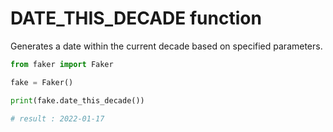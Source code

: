 # **DATE_THIS_DECADE** function

Generates a date within the current decade based on specified parameters.

```py
from faker import Faker

fake = Faker()

print(fake.date_this_decade())

# result : 2022-01-17
```
